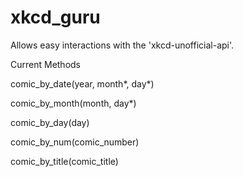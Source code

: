 xkcd_guru
=========

Allows easy interactions with the 'xkcd-unofficial-api'.


Current Methods

comic_by_date(year, month*, day*)

comic_by_month(month, day*)

comic_by_day(day)

comic_by_num(comic_number)

comic_by_title(comic_title)
